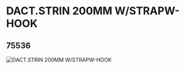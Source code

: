 # DACT.STRIN 200MM W/STRAPW-HOOK
## 75536
![DACT.STRIN 200MM W/STRAPW-HOOK](https://lc-www-live-s.legocdn.com/media/bricks/5/2/75536.jpg)